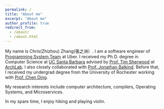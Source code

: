 ```yaml
---
permalink: /
title: "About me"
excerpt: "About me"
author_profile: true
redirect_from: 
  - /about/
  - /about.html
---
```


My name is Chris(Zhizhou) Zhang(張之洲）. I am a software engineer of [Programming System Team](https://www.uber.com/us/en/about/science/) at Uber. I received my Ph.D. degree in Computer Science at [UC Santa Barbara](https://www.cs.ucsb.edu/) advised by [Prof. Tim Sherwood](https://www.arch.cs.ucsb.edu/prof-sherwood) at [ArchLab](https://www.arch.cs.ucsb.edu/). I also closely collaborated with [Prof. Jonathan Balkind](https://jbalkind.github.io/). Before that, I received my undergrad degree from the University of Rochester working with [Prof. Chen Ding](https://www.cs.rochester.edu/~cding/).

My research interests include computer architecture, compilers, Operating Systems, and Microservices.

In my spare time, I enjoy hiking and playing violin.
